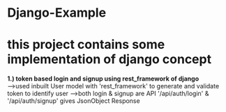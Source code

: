 # Django-Example

<h1>this project contains some implementation of django concept</h1>
<b>1.) token based login and signup using rest_framework of django</b><br>
      -->used inbuilt User model with 'rest_framework' to generate and validate token to identify user
      -->both login & signup are API '/api/auth/login' & '/api/auth/signup' gives JsonObject Response
      

